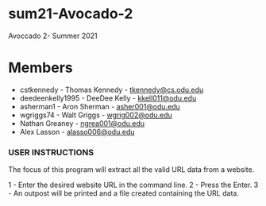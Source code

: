 # sum21-Avocado-2

Avoccado 2- Summer 2021

# Members
- cstkennedy       - Thomas Kennedy - tkennedy@cs.odu.edu
- deedeenkelly1995 - DeeDee Kelly   - kkell011@odu.edu
- asherman1        - Aron Sherman   - asher001@odu.edu
- wgriggs74        - Walt Griggs    - wgrig002@odu.edu
- Nathan Greaney - ngrea001@odu.edu
- Alex Lasson    - alasso006@odu.edu

### USER INSTRUCTIONS ###

The focus of this program will extract all the valid URL data from a website.

1 - Enter the desired website URL in the command line. 
2 - Press the Enter.
3 - An outpost will be printed and a file created containing the URL data.
